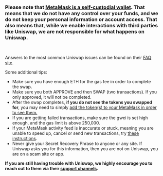 ### Please note that [MetaMask is a self-custodial wallet](https://support.metamask.io/hc/en-us/articles/360059952212-MetaMask-is-a-non-custodial-wallet). That means that we do not have any control over your funds, and we do not keep your personal information or account access. That also means that, while we enable interactions with third parties like Uniswap, we are not responsible for what happens on Uniswap.


 


Answers to the most common Uniswap issues can be found on their [FAQ site](https://uniswap.org/faq).


Some additional tips:


* Make sure you have enough ETH for the gas fee in order to complete the swap.
* Make sure you both APPROVE and then SWAP (two transactions). If you only approved, it will not be completed.
* After the swap completes, **if you do not see the tokens you swapped for**, you may need to simply [add the token(s) to your MetaMask in order to see them.](https://support.metamask.io/hc/en-us/articles/360015489031-How-to-View-See-Your-Tokens-in-Metamask)
* If you are getting failed transactions, make sure the gwei is set high enough, and the gas limit is above 250,000.
* If your MetaMask activity feed is inaccurate or stuck, meaning you are unable to speed up, cancel or send new transactions, try [these instructions](https://support.metamask.io/hc/en-us/articles/360015489251-How-to-speed-up-or-cancel-a-pending-transaction).
* Never give your Secret Recovery Phrase to anyone or any site. If Uniswap asks you for this information, then you are not on Uniswap, you are on a scam site or app.


**If you are still having trouble with Uniswap, we highly encourage you to reach out to them via their [support channels](https://support.uniswap.org/hc/en-us).**


 
 
 